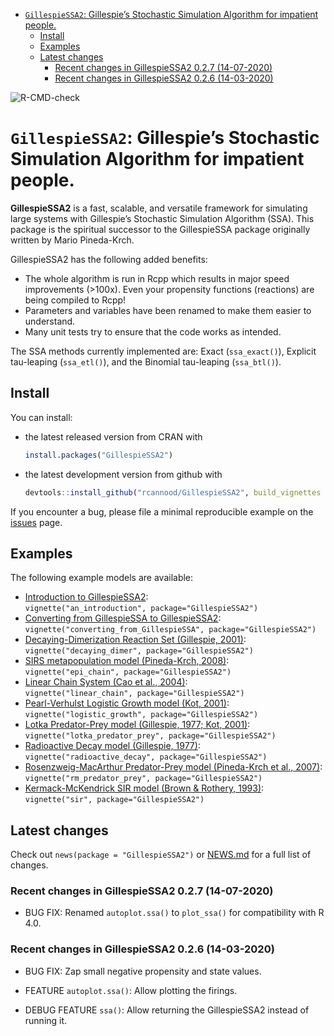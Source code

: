 
  - [`GillespieSSA2`: Gillespie’s Stochastic Simulation Algorithm for
    impatient
    people.](#gillespiessa2-gillespies-stochastic-simulation-algorithm-for-impatient-people.)
      - [Install](#install)
      - [Examples](#examples)
      - [Latest changes](#latest-changes)
          - [Recent changes in GillespieSSA2 0.2.7
            (14-07-2020)](#recent-changes-in-gillespiessa2-0.2.7-14-07-2020)
          - [Recent changes in GillespieSSA2 0.2.6
            (14-03-2020)](#recent-changes-in-gillespiessa2-0.2.6-14-03-2020)

<!-- README.md is generated from README.Rmd. Please edit that file -->

![R-CMD-check](https://github.com/rcannood/GillespieSSA2/workflows/R-CMD-check/badge.svg)

# `GillespieSSA2`: Gillespie’s Stochastic Simulation Algorithm for impatient people.

**GillespieSSA2** is a fast, scalable, and versatile framework for
simulating large systems with Gillespie’s Stochastic Simulation
Algorithm (SSA). This package is the spiritual successor to the
GillespieSSA package originally written by Mario Pineda-Krch.

GillespieSSA2 has the following added benefits:

  - The whole algorithm is run in Rcpp which results in major speed
    improvements (\>100x). Even your propensity functions (reactions)
    are being compiled to Rcpp\!
  - Parameters and variables have been renamed to make them easier to
    understand.
  - Many unit tests try to ensure that the code works as intended.

The SSA methods currently implemented are: Exact (`ssa_exact()`),
Explicit tau-leaping (`ssa_etl()`), and the Binomial tau-leaping
(`ssa_btl()`).

## Install

You can install:

  - the latest released version from CRAN with
    
    ``` r
    install.packages("GillespieSSA2")
    ```

  - the latest development version from github with
    
    ``` r
    devtools::install_github("rcannood/GillespieSSA2", build_vignettes = TRUE)
    ```

If you encounter a bug, please file a minimal reproducible example on
the [issues](https://github.com/rcannood/GillespieSSA2/issues) page.

## Examples

The following example models are available:

  - [Introduction to GillespieSSA2](vignettes/an_introduction.md):  
    `vignette("an_introduction", package="GillespieSSA2")`
  - [Converting from GillespieSSA to
    GillespieSSA2](vignettes/converting_from_GillespieSSA.md):  
    `vignette("converting_from_GillespieSSA", package="GillespieSSA2")`
  - [Decaying-Dimerization Reaction Set (Gillespie,
    2001)](vignettes/decaying_dimer.md):  
    `vignette("decaying_dimer", package="GillespieSSA2")`
  - [SIRS metapopulation model (Pineda-Krch,
    2008)](vignettes/epi_chain.md):  
    `vignette("epi_chain", package="GillespieSSA2")`
  - [Linear Chain System (Cao et al.,
    2004)](vignettes/linear_chain.md):  
    `vignette("linear_chain", package="GillespieSSA2")`
  - [Pearl-Verhulst Logistic Growth model (Kot,
    2001)](vignettes/logistic_growth.md):  
    `vignette("logistic_growth", package="GillespieSSA2")`
  - [Lotka Predator-Prey model (Gillespie, 1977; Kot,
    2001)](vignettes/lotka_predator_prey.md):  
    `vignette("lotka_predator_prey", package="GillespieSSA2")`
  - [Radioactive Decay model (Gillespie,
    1977)](vignettes/radioactive_decay.md):  
    `vignette("radioactive_decay", package="GillespieSSA2")`
  - [Rosenzweig-MacArthur Predator-Prey model (Pineda-Krch et al.,
    2007)](vignettes/rm_predator_prey.md):  
    `vignette("rm_predator_prey", package="GillespieSSA2")`
  - [Kermack-McKendrick SIR model (Brown & Rothery,
    1993)](vignettes/sir.md):  
    `vignette("sir", package="GillespieSSA2")`

## Latest changes

Check out `news(package = "GillespieSSA2")` or [NEWS.md](NEWS.md) for a
full list of changes.

<!-- This section gets automatically generated from NEWS.md -->

### Recent changes in GillespieSSA2 0.2.7 (14-07-2020)

  - BUG FIX: Renamed `autoplot.ssa()` to `plot_ssa()` for compatibility
    with R 4.0.

### Recent changes in GillespieSSA2 0.2.6 (14-03-2020)

  - BUG FIX: Zap small negative propensity and state values.

  - FEATURE `autoplot.ssa()`: Allow plotting the firings.

  - DEBUG FEATURE `ssa()`: Allow returning the GillespieSSA2 instead of
    running it.
